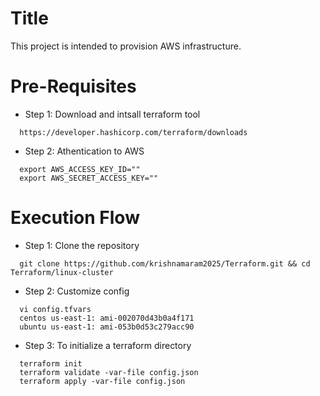 # Title
This project is intended to provision AWS infrastructure.

# Pre-Requisites
* Step 1: Download and intsall terraform tool
```
  https://developer.hashicorp.com/terraform/downloads
```
* Step 2: Athentication to AWS
```
  export AWS_ACCESS_KEY_ID=""
  export AWS_SECRET_ACCESS_KEY=""
```

# Execution Flow
* Step 1: Clone the repository
```
  git clone https://github.com/krishnamaram2025/Terraform.git && cd Terraform/linux-cluster
```
* Step 2: Customize config
```
  vi config.tfvars
  centos us-east-1: ami-002070d43b0a4f171
  ubuntu us-east-1: ami-053b0d53c279acc90
```
* Step 3: To initialize a terraform directory
```
  terraform init
  terraform validate -var-file config.json
  terraform apply -var-file config.json
```

